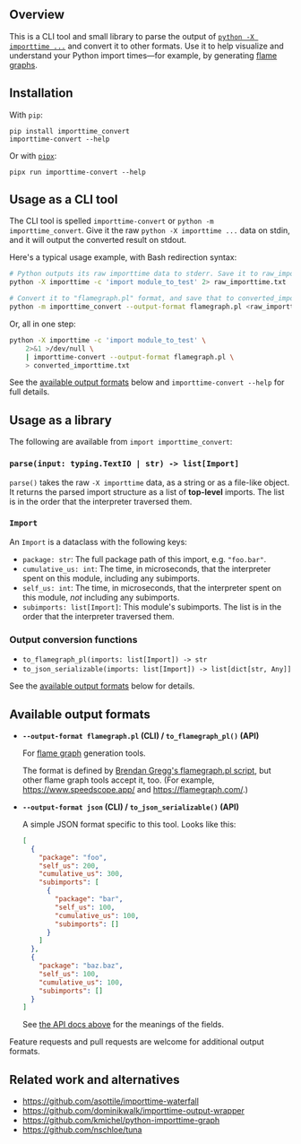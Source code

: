 ## Overview

This is a CLI tool and small library to parse the output of [`python -X importtime ...`](https://docs.python.org/3/using/cmdline.html#cmdoption-X) and convert it to other formats. Use it to help visualize and understand your Python import times—for example, by generating [flame graphs](https://www.brendangregg.com/flamegraphs.html).

## Installation

With `pip`:

```
pip install importtime_convert
importtime-convert --help
```

Or with [`pipx`](https://pipx.pypa.io/):

```
pipx run importtime-convert --help
```

## Usage as a CLI tool

The CLI tool is spelled `importtime-convert` or `python -m importtime_convert`. Give it the raw `python -X importtime ...` data on stdin, and it will output the converted result on stdout.

Here's a typical usage example, with Bash redirection syntax:

```bash
# Python outputs its raw importtime data to stderr. Save it to raw_importtime.txt.
python -X importtime -c 'import module_to_test' 2> raw_importtime.txt

# Convert it to "flamegraph.pl" format, and save that to converted_importtime.txt.
python -m importtime_convert --output-format flamegraph.pl <raw_importtime.txt >converted_importtime.txt
```

Or, all in one step:

```bash
python -X importtime -c 'import module_to_test' \
    2>&1 >/dev/null \
    | importtime-convert --output-format flamegraph.pl \
    > converted_importtime.txt
```

See the [available output formats](#available-output-formats) below and `importtime-convert --help` for full details.

## Usage as a library

The following are available from `import importtime_convert`:

### `parse(input: typing.TextIO | str) -> list[Import]`

`parse()` takes the raw `-X importtime` data, as a string or as a file-like object. It returns the parsed import structure as a list of **top-level** imports. The list is in the order that the interpreter traversed them.

### `Import`

An `Import` is a dataclass with the following keys:

* `package: str`: The full package path of this import, e.g. `"foo.bar"`.
* `cumulative_us: int`: The time, in microseconds, that the interpreter spent on this module, including any subimports.
* `self_us: int`: The time, in microseconds, that the interpreter spent on this module, *not* including any subimports.
* `subimports: list[Import]`: This module's subimports. The list is in the order that the interpreter traversed them.

### Output conversion functions

* `to_flamegraph_pl(imports: list[Import]) -> str`
* `to_json_serializable(imports: list[Import]) -> list[dict[str, Any]]`

See the [available output formats](#available-output-formats) below for details.

## Available output formats

* **`--output-format flamegraph.pl` (CLI) / `to_flamegraph_pl()` (API)**

  For [flame graph](https://www.brendangregg.com/flamegraphs.html) generation tools.

  The format is defined by [Brendan Gregg's flamegraph.pl script](https://github.com/brendangregg/FlameGraph), but other flame graph tools accept it, too. (For example, https://www.speedscope.app/ and https://flamegraph.com/.)

* **`--output-format json` (CLI) / `to_json_serializable()` (API)**

  A simple JSON format specific to this tool. Looks like this:

  ```json
  [
    {
      "package": "foo",
      "self_us": 200,
      "cumulative_us": 300,
      "subimports": [
        {
          "package": "bar",
          "self_us": 100,
          "cumulative_us": 100,
          "subimports": []
        }
      ]
    },
    {
      "package": "baz.baz",
      "self_us": 100,
      "cumulative_us": 100,
      "subimports": []
    }
  ]
  ```

  See [the API docs above](#Import) for the meanings of the fields.

Feature requests and pull requests are welcome for additional output formats.

## Related work and alternatives

* https://github.com/asottile/importtime-waterfall
* https://github.com/dominikwalk/importtime-output-wrapper
* https://github.com/kmichel/python-importtime-graph
* https://github.com/nschloe/tuna

